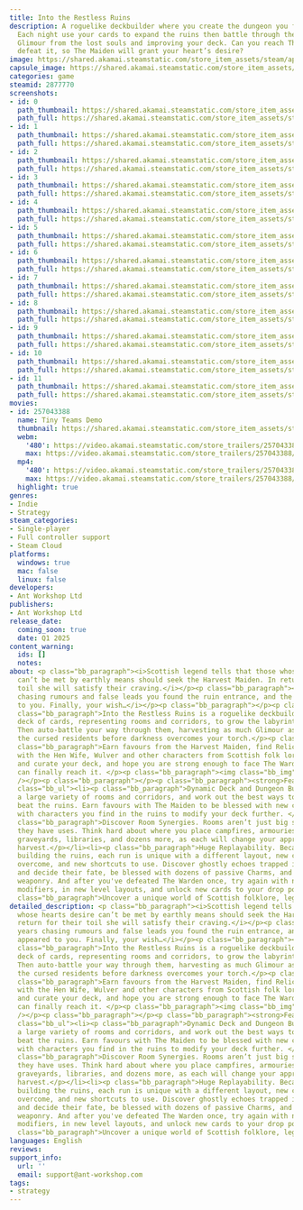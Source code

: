 ```yaml
---
title: Into the Restless Ruins
description: A roguelike deckbuilder where you create the dungeon you fight through.
  Each night use your cards to expand the ruins then battle through them, harvesting
  Glimour from the lost souls and improving your deck. Can you reach The Warden and
  defeat it, so The Maiden will grant your heart’s desire?
image: https://shared.akamai.steamstatic.com/store_item_assets/steam/apps/2877770/header.jpg?t=1729502311
capsule_image: https://shared.akamai.steamstatic.com/store_item_assets/steam/apps/2877770/962fdcabc578977c961053bb7e802a9803d781c5/capsule_231x87.jpg?t=1729502311
categories: game
steamid: 2877770
screenshots:
- id: 0
  path_thumbnail: https://shared.akamai.steamstatic.com/store_item_assets/steam/apps/2877770/ss_d764551655fc4284b720fbe396a2dddc550de850.600x338.jpg?t=1729502311
  path_full: https://shared.akamai.steamstatic.com/store_item_assets/steam/apps/2877770/ss_d764551655fc4284b720fbe396a2dddc550de850.1920x1080.jpg?t=1729502311
- id: 1
  path_thumbnail: https://shared.akamai.steamstatic.com/store_item_assets/steam/apps/2877770/ss_7d7fa5b3096f6ea4cec20ff5a00efaafadd72475.600x338.jpg?t=1729502311
  path_full: https://shared.akamai.steamstatic.com/store_item_assets/steam/apps/2877770/ss_7d7fa5b3096f6ea4cec20ff5a00efaafadd72475.1920x1080.jpg?t=1729502311
- id: 2
  path_thumbnail: https://shared.akamai.steamstatic.com/store_item_assets/steam/apps/2877770/ss_97e11cd096ef24b3c39d1cf414f38d33372ad877.600x338.jpg?t=1729502311
  path_full: https://shared.akamai.steamstatic.com/store_item_assets/steam/apps/2877770/ss_97e11cd096ef24b3c39d1cf414f38d33372ad877.1920x1080.jpg?t=1729502311
- id: 3
  path_thumbnail: https://shared.akamai.steamstatic.com/store_item_assets/steam/apps/2877770/ss_9fd56b966d1d503c3825e5c777bf4c2fba2ff954.600x338.jpg?t=1729502311
  path_full: https://shared.akamai.steamstatic.com/store_item_assets/steam/apps/2877770/ss_9fd56b966d1d503c3825e5c777bf4c2fba2ff954.1920x1080.jpg?t=1729502311
- id: 4
  path_thumbnail: https://shared.akamai.steamstatic.com/store_item_assets/steam/apps/2877770/ss_4a503763557ffcbd9ddba1ce1f50f2564397b261.600x338.jpg?t=1729502311
  path_full: https://shared.akamai.steamstatic.com/store_item_assets/steam/apps/2877770/ss_4a503763557ffcbd9ddba1ce1f50f2564397b261.1920x1080.jpg?t=1729502311
- id: 5
  path_thumbnail: https://shared.akamai.steamstatic.com/store_item_assets/steam/apps/2877770/ss_1fca8cbdca317412ce1351e86f4c5a973de2d52d.600x338.jpg?t=1729502311
  path_full: https://shared.akamai.steamstatic.com/store_item_assets/steam/apps/2877770/ss_1fca8cbdca317412ce1351e86f4c5a973de2d52d.1920x1080.jpg?t=1729502311
- id: 6
  path_thumbnail: https://shared.akamai.steamstatic.com/store_item_assets/steam/apps/2877770/ss_e13b31825efe06a5082570e5605e229a58527633.600x338.jpg?t=1729502311
  path_full: https://shared.akamai.steamstatic.com/store_item_assets/steam/apps/2877770/ss_e13b31825efe06a5082570e5605e229a58527633.1920x1080.jpg?t=1729502311
- id: 7
  path_thumbnail: https://shared.akamai.steamstatic.com/store_item_assets/steam/apps/2877770/ss_47b7ce70ece0ff45c2fd39947f6353d68f41cea6.600x338.jpg?t=1729502311
  path_full: https://shared.akamai.steamstatic.com/store_item_assets/steam/apps/2877770/ss_47b7ce70ece0ff45c2fd39947f6353d68f41cea6.1920x1080.jpg?t=1729502311
- id: 8
  path_thumbnail: https://shared.akamai.steamstatic.com/store_item_assets/steam/apps/2877770/ss_5ee801bcbf5e89fb4782f8bba22a1f10732d8e07.600x338.jpg?t=1729502311
  path_full: https://shared.akamai.steamstatic.com/store_item_assets/steam/apps/2877770/ss_5ee801bcbf5e89fb4782f8bba22a1f10732d8e07.1920x1080.jpg?t=1729502311
- id: 9
  path_thumbnail: https://shared.akamai.steamstatic.com/store_item_assets/steam/apps/2877770/ss_6ad9fe17c277ed9fb9510b796b7f9ea771f89bbe.600x338.jpg?t=1729502311
  path_full: https://shared.akamai.steamstatic.com/store_item_assets/steam/apps/2877770/ss_6ad9fe17c277ed9fb9510b796b7f9ea771f89bbe.1920x1080.jpg?t=1729502311
- id: 10
  path_thumbnail: https://shared.akamai.steamstatic.com/store_item_assets/steam/apps/2877770/ss_388e53cf7dc7304cafd1e35578e600f7f93f7143.600x338.jpg?t=1729502311
  path_full: https://shared.akamai.steamstatic.com/store_item_assets/steam/apps/2877770/ss_388e53cf7dc7304cafd1e35578e600f7f93f7143.1920x1080.jpg?t=1729502311
- id: 11
  path_thumbnail: https://shared.akamai.steamstatic.com/store_item_assets/steam/apps/2877770/ss_77956b429a15d07017edcbec2530f3c638283ad2.600x338.jpg?t=1729502311
  path_full: https://shared.akamai.steamstatic.com/store_item_assets/steam/apps/2877770/ss_77956b429a15d07017edcbec2530f3c638283ad2.1920x1080.jpg?t=1729502311
movies:
- id: 257043388
  name: Tiny Teams Demo
  thumbnail: https://shared.akamai.steamstatic.com/store_item_assets/steam/apps/257043388/movie.293x165.jpg?t=1722852818
  webm:
    '480': https://video.akamai.steamstatic.com/store_trailers/257043388/movie480_vp9.webm?t=1722852818
    max: https://video.akamai.steamstatic.com/store_trailers/257043388/movie_max_vp9.webm?t=1722852818
  mp4:
    '480': https://video.akamai.steamstatic.com/store_trailers/257043388/movie480.mp4?t=1722852818
    max: https://video.akamai.steamstatic.com/store_trailers/257043388/movie_max.mp4?t=1722852818
  highlight: true
genres:
- Indie
- Strategy
steam_categories:
- Single-player
- Full controller support
- Steam Cloud
platforms:
  windows: true
  mac: false
  linux: false
developers:
- Ant Workshop Ltd
publishers:
- Ant Workshop Ltd
release_date:
  coming_soon: true
  date: Q1 2025
content_warning:
  ids: []
  notes:
about: <p class="bb_paragraph"><i>Scottish legend tells that those whose hearts desire
  can’t be met by earthly means should seek the Harvest Maiden. In return for their
  toil she will satisfy their craving.</i></p><p class="bb_paragraph"><i>After years
  chasing rumours and false leads you found the ruin entrance, and the maiden appeared
  to you. Finally, your wish…</i></p><p class="bb_paragraph"></p><p class="bb_paragraph"></p><p
  class="bb_paragraph">Into the Restless Ruins is a roguelike deckbuilder. Use your
  deck of cards, representing rooms and corridors, to grow the labyrinth of the ruins.
  Then auto-battle your way through them, harvesting as much Glimour as you can from
  the cursed residents before darkness overcomes your torch.</p><p class="bb_paragraph"></p><p
  class="bb_paragraph">Earn favours from the Harvest Maiden, find Relics to trade
  with the Hen Wife, Wulver and other characters from Scottish folk lore to upgrade
  and curate your deck, and hope you are strong enough to face The Warden when you
  can finally reach it. </p><p class="bb_paragraph"><img class="bb_img" src="https://shared.akamai.steamstatic.com/store_item_assets/steam/apps/2877770/extras/RR_updatedPageGif.gif?t=1729502311"
  /></p><p class="bb_paragraph"></p><p class="bb_paragraph"><strong>Features</strong></p><ul
  class="bb_ul"><li><p class="bb_paragraph">Dynamic Deck and Dungeon Building. Discover
  a large variety of rooms and corridors, and work out the best ways to use them to
  beat the ruins. Earn favours with The Maiden to be blessed with new cards, and interact
  with characters you find in the ruins to modify your deck further. </p></li><li><p
  class="bb_paragraph">Discover Room Synergies. Rooms aren’t just big square corridors,
  they have uses. Think hard about where you place campfires, armouries, portals,
  graveyards, libraries, and dozens more, as each will change your approach to the
  harvest.</p></li><li><p class="bb_paragraph">Huge Replayability. Because you’re
  building the ruins, each run is unique with a different layout, new challenges to
  overcome, and new shortcuts to use. Discover ghostly echoes trapped in the ruins
  and decide their fate, be blessed with dozens of passive Charms, and discover new
  weaponry. And after you've defeated The Warden once, try again with new rule-changing
  modifiers, in new level layouts, and unlock new cards to your drop pool.</p></li><li><p
  class="bb_paragraph">Uncover a unique world of Scottish folklore, legends and creatures.</p></li></ul>
detailed_description: <p class="bb_paragraph"><i>Scottish legend tells that those
  whose hearts desire can’t be met by earthly means should seek the Harvest Maiden. In
  return for their toil she will satisfy their craving.</i></p><p class="bb_paragraph"><i>After
  years chasing rumours and false leads you found the ruin entrance, and the maiden
  appeared to you. Finally, your wish…</i></p><p class="bb_paragraph"></p><p class="bb_paragraph"></p><p
  class="bb_paragraph">Into the Restless Ruins is a roguelike deckbuilder. Use your
  deck of cards, representing rooms and corridors, to grow the labyrinth of the ruins.
  Then auto-battle your way through them, harvesting as much Glimour as you can from
  the cursed residents before darkness overcomes your torch.</p><p class="bb_paragraph"></p><p
  class="bb_paragraph">Earn favours from the Harvest Maiden, find Relics to trade
  with the Hen Wife, Wulver and other characters from Scottish folk lore to upgrade
  and curate your deck, and hope you are strong enough to face The Warden when you
  can finally reach it. </p><p class="bb_paragraph"><img class="bb_img" src="https://shared.akamai.steamstatic.com/store_item_assets/steam/apps/2877770/extras/RR_updatedPageGif.gif?t=1729502311"
  /></p><p class="bb_paragraph"></p><p class="bb_paragraph"><strong>Features</strong></p><ul
  class="bb_ul"><li><p class="bb_paragraph">Dynamic Deck and Dungeon Building. Discover
  a large variety of rooms and corridors, and work out the best ways to use them to
  beat the ruins. Earn favours with The Maiden to be blessed with new cards, and interact
  with characters you find in the ruins to modify your deck further. </p></li><li><p
  class="bb_paragraph">Discover Room Synergies. Rooms aren’t just big square corridors,
  they have uses. Think hard about where you place campfires, armouries, portals,
  graveyards, libraries, and dozens more, as each will change your approach to the
  harvest.</p></li><li><p class="bb_paragraph">Huge Replayability. Because you’re
  building the ruins, each run is unique with a different layout, new challenges to
  overcome, and new shortcuts to use. Discover ghostly echoes trapped in the ruins
  and decide their fate, be blessed with dozens of passive Charms, and discover new
  weaponry. And after you've defeated The Warden once, try again with new rule-changing
  modifiers, in new level layouts, and unlock new cards to your drop pool.</p></li><li><p
  class="bb_paragraph">Uncover a unique world of Scottish folklore, legends and creatures.</p></li></ul>
languages: English
reviews:
support_info:
  url: ''
  email: support@ant-workshop.com
tags:
- strategy
---
```


